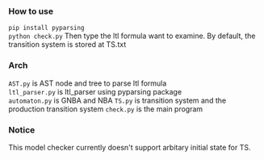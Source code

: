 ### How to use
```pip install pyparsing```  
```python check.py```
Then type the ltl formula want to examine.
By default, the transition system is stored at TS.txt

### Arch
```AST.py``` is AST node and tree to parse ltl formula  
```ltl_parser.py``` is ltl_parser using pyparsing package  
```automaton.py``` is GNBA and NBA
```TS.py``` is transition system and the production transition system
```check.py``` is the main program

### Notice
This model checker currently doesn't support arbitary initial state for TS.
